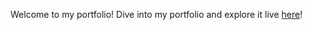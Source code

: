 Welcome to my portfolio! Dive into my portfolio and explore it live [here](https://anveshajain19.github.io/Portfolioo/)!

